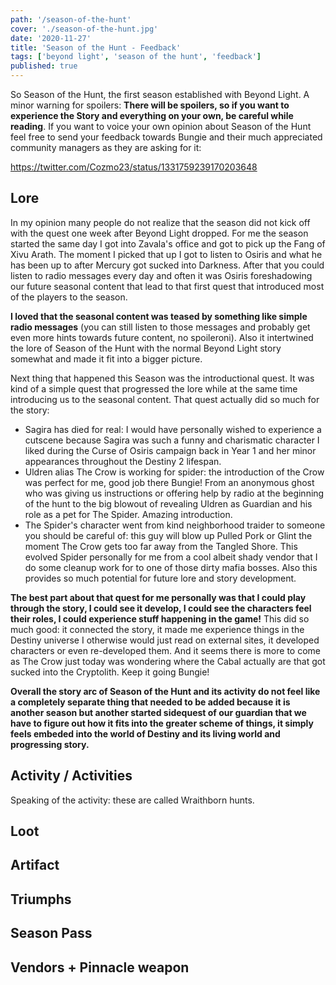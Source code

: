 ```yaml
---
path: '/season-of-the-hunt'
cover: './season-of-the-hunt.jpg'
date: '2020-11-27'
title: 'Season of the Hunt - Feedback'
tags: ['beyond light', 'season of the hunt', 'feedback']
published: true
---
```


So Season of the Hunt, the first season established with Beyond Light. A minor warning for spoilers: **There will be spoilers, so if you want to experience the Story and everything on your own, be careful while reading**. If you want to voice your own opinion about Season of the Hunt feel free to send your feedback towards Bungie and their much appreciated community managers as they are asking for it:

https://twitter.com/Cozmo23/status/1331759239170203648

## Lore

In my opinion many people do not realize that the season did not kick off with the quest one week after Beyond Light dropped. For me the season started the same day I got into Zavala's office and got to pick up the Fang of Xivu Arath. The moment I picked that up I got to listen to Osiris and what he has been up to after Mercury got sucked into Darkness. After that you could listen to radio messages every day and often it was Osiris foreshadowing our future seasonal content that lead to that first quest that introduced most of the players to the season.

**I loved that the seasonal content was teased by something like simple radio messages** (you can still listen to those messages and probably get even more hints towards future content, no spoileroni). Also it intertwined the lore of Season of the Hunt with the normal Beyond Light story somewhat and made it fit into a bigger picture.

Next thing that happened this Season was the introductional quest. It was kind of a simple quest that progressed the lore while at the same time introducing us to the seasonal content. That quest actually did so much for the story:

- Sagira has died for real: I would have personally wished to experience a cutscene because Sagira was such a funny and charismatic character I liked during the Curse of Osiris campaign back in Year 1 and her minor appearances throughout the Destiny 2 lifespan.
- Uldren alias The Crow is working for spider: the introduction of the Crow was perfect for me, good job there Bungie! From an anonymous ghost who was giving us instructions or offering help by radio at the beginning of the hunt to the big blowout of revealing Uldren as Guardian and his role as a pet for The Spider. Amazing introduction.
- The Spider's character went from kind neighborhood traider to someone you should be careful of: this guy will blow up Pulled Pork or Glint the moment The Crow gets too far away from the Tangled Shore. This evolved Spider personally for me from a cool albeit shady vendor that I do some cleanup work for to one of those dirty mafia bosses. Also this provides so much potential for future lore and story development.

**The best part about that quest for me personally was that I could play through the story, I could see it develop, I could see the characters feel their roles, I could experience stuff happening in the game!** This did so much good: it connected the story, it made me experience things in the Destiny universe I otherwise would just read on external sites, it developed characters or even re-developed them. And it seems there is more to come as The Crow just today was wondering where the Cabal actually are that got sucked into the Cryptolith. Keep it going Bungie!

**Overall the story arc of Season of the Hunt and its activity do not feel like a completely separate thing that needed to be added because it is another season but another started sidequest of our guardian that we have to figure out how it fits into the greater scheme of things, it simply feels embeded into the world of Destiny and its living world and progressing story.**

## Activity / Activities

Speaking of the activity: these are called Wraithborn hunts.

## Loot

## Artifact

## Triumphs

## Season Pass

## Vendors + Pinnacle weapon
